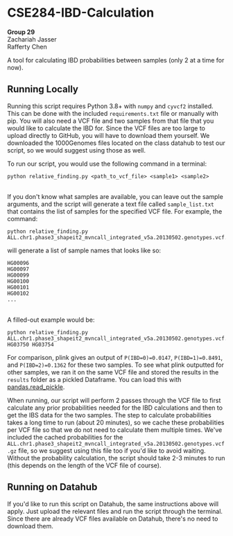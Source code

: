 # CSE284-IBD-Calculation

**Group 29**  
Zachariah Jasser  
Rafferty Chen


A tool for calculating IBD probabilities between samples (only 2 at a time for now).

## Running Locally

Running this script requires Python 3.8+ with `numpy` and `cyvcf2` installed. This can be done with the included `requirements.txt` file or manually with pip. You will also need a VCF file and two samples from that file that you would like to calculate the IBD for. Since the VCF files are too large to upload directly to GitHub, you will have to download them yourself. We downloaded the 1000Genomes files located on the class datahub to test our script, so we would suggest using those as well. 

To run our script, you would use the following command in a terminal: 
```text
python relative_finding.py <path_to_vcf_file> <sample1> <sample2>
```
\
If you don't know what samples are available, you can leave out the sample arguments, and the script will generate a text file called `sample_list.txt` that contains the list of samples for the specified VCF file. For example, the command:
```text
python relative_finding.py ALL.chr1.phase3_shapeit2_mvncall_integrated_v5a.20130502.genotypes.vcf.gz
```
will generate a list of sample names that looks like so:
```text
HG00096
HG00097
HG00099
HG00100
HG00101
HG00102
...
```
\
A filled-out example would be: 
```text
python relative_finding.py ALL.chr1.phase3_shapeit2_mvncall_integrated_v5a.20130502.genotypes.vcf.gz HG03750 HG03754
```
For comparison, plink gives an output of `P(IBD=0)=0.0147`, `P(IBD=1)=0.8491`, and `P(IBD=2)=0.1362` for these two samples. To see what plink outputted for other samples, we ran it on the same VCF file and stored the results in the `results` folder as a pickled Dataframe. You can load this with [pandas.read_pickle](https://pandas.pydata.org/pandas-docs/stable/reference/api/pandas.read_pickle.html).

When running, our script will perform 2 passes through the VCF file to first calculate any prior probabilities needed for the IBD calculations and then to get the IBS data for the two samples. The step to calculate probabilities takes a long time to run (about 20 minutes), so we cache these probabilities per VCF file so that we do not need to calculate them multiple times. We've included the cached probabilities for the `ALL.chr1.phase3_shapeit2_mvncall_integrated_v5a.20130502.genotypes.vcf.gz` file, so we suggest using this file too if you'd like to avoid waiting. Without the probability calculation, the script should take 2-3 minutes to run (this depends on the length of the VCF file of course).

## Running on Datahub

If you'd like to run this script on Datahub, the same instructions above will apply. Just upload the relevant files and run the script through the terminal. Since there are already VCF files available on Datahub, there's no need to download them. 
